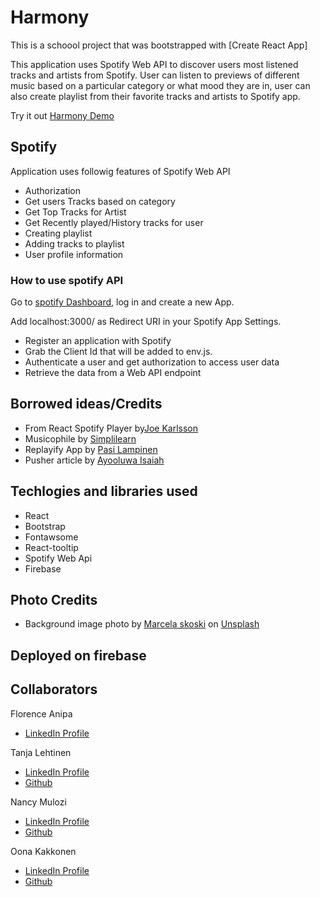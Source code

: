 # Harmony

This is a schoool project that was bootstrapped with [Create React App]

This application uses Spotify Web API to discover users most listened tracks and artists from Spotify. User can listen to previews of different music based on a particular category or what mood they are in, user can also create playlist from their favorite tracks and artists to Spotify app.

Try it out [Harmony Demo](https://harmony-fbddf.web.app/)

## Spotify

Application uses followig features of Spotify Web API

- Authorization
- Get users Tracks based on category
- Get Top Tracks for Artist
- Get Recently played/History tracks for user
- Creating playlist
- Adding tracks to playlist
- User profile information

### How to use spotify API

Go to [spotify Dashboard](https://developer.spotify.com/dashboard/), log in and create a new App.

Add localhost:3000/ as Redirect URI in your Spotify App Settings.

- Register an application with Spotify
- Grab the Client Id that will be added to env.js.
- Authenticate a user and get authorization to access user data
- Retrieve the data from a Web API endpoint

## Borrowed ideas/Credits

- From React Spotify Player by[Joe Karlsson](https://github.com/JoeKarlsson/react-spotify-player)
- Musicophile by [Simplilearn](https://www.simplilearn.com/react-tutorial-article)
- Replayify App by [Pasi Lampinen](https://github.com/palampinen/replayify)
- Pusher article by [Ayooluwa Isaiah](https://pusher.com/tutorials/spotify-history-react-node#set-up-the-server)

## Techlogies and libraries used

- React
- Bootstrap
- Fontawsome
- React-tooltip
- Spotify Web Api
- Firebase

## Photo Credits

- Background image photo by [Marcela skoski](https://unsplash.com/@marcelalaskoski) on [Unsplash](https://unsplash.com/)

## Deployed on firebase

## Collaborators

Florence Anipa

- [LinkedIn Profile](https://www.linkedin.com/in/florence-mawu-femo-anipa/)

Tanja Lehtinen

- [LinkedIn Profile](https://www.linkedin.com/in/tanja-lehtinen-3b692019b/)
- [Github](https://github.com/maaliskesakuu)

Nancy Mulozi

- [LinkedIn Profile](https://www.linkedin.com/in/nancy-minyoi-mulozi/)
- [Github](https://github.com/nanrisa27)

Oona Kakkonen

- [LinkedIn Profile](https://www.linkedin.com/in/oona-kakkonen/)
- [Github](https://github.com/oona-k)
